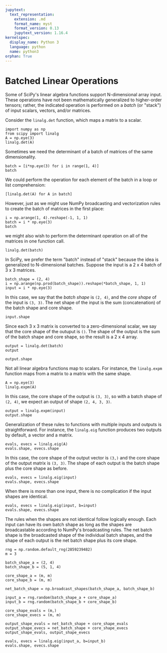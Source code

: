 ```yaml
---
jupytext:
  text_representation:
    extension: .md
    format_name: myst
    format_version: 0.13
    jupytext_version: 1.16.4
kernelspec:
  display_name: Python 3
  language: python
  name: python3
orphan: True
---
```


# Batched Linear Operations

Some of SciPy's linear algebra functions support N-dimensional array input. These operations have not been mathematically generalized to higher-order tensors; rather, the indicated operation is performed on a *batch* (or "stack") of input scalars, vectors, and/or matrices.

Consider the `linalg.det` function, which maps a matrix to a scalar.

```{code-cell} ipython3
import numpy as np
from scipy import linalg
A = np.eye(3)
linalg.det(A)
```

Sometimes we need the determinant of a batch of matrices of the same dimensionality.

```{code-cell} ipython3
batch = [i*np.eye(3) for i in range(1, 4)]
batch
```

We could perform the operation for each element of the batch in a loop or list comprehension:

```{code-cell} ipython3
[linalg.det(A) for A in batch]
```

However, just as we might use NumPy broadcasting and vectorization rules to create the batch of matrices in the first place:

```{code-cell} ipython3
i = np.arange(1, 4).reshape(-1, 1, 1)
batch = i * np.eye(3)
batch
```

we might also wish to perform the determinant operation on all of the matrices in one function call.

```{code-cell} ipython3
linalg.det(batch)
```

In SciPy, we prefer the term "batch" instead of "stack" because the idea is generalized to N-dimensional batches. Suppose the input is a 2 x 4 batch of 3 x 3 matrices.

```{code-cell} ipython3
batch_shape = (2, 4)
i = np.arange(np.prod(batch_shape)).reshape(*batch_shape, 1, 1)
input = i * np.eye(3)
```

In this case, we say that the *batch shape* is `(2, 4)`, and the *core shape* of the input is `(3, 3)`. The net shape of the input is the sum (concatenation) of the batch shape and core shape.

```{code-cell} ipython3
input.shape
```

Since each 3 x 3 matrix is converted to a zero-dimensional scalar, we say that the core shape of the outuput is `()`. The shape of the output is the sum of the batch shape and core shape, so the result is a 2 x 4 array.

```{code-cell} ipython3
output = linalg.det(batch)
output
```

```{code-cell} ipython3
output.shape
```

Not all linear algebra functions map to scalars. For instance, the `linalg.expm` function maps from a matrix to a matrix with the same shape.

```{code-cell} ipython3
A = np.eye(3)
linalg.expm(A)
```

In this case, the core shape of the output is `(3, 3)`, so with a batch shape of `(2, 4)`, we expect an output of shape `(2, 4, 3, 3)`.

```{code-cell} ipython3
output = linalg.expm(input)
output.shape
```

Generalization of these rules to functions with multiple inputs and outputs is straightforward. For instance, the `linalg.eig` function produces two outputs by default, a vector and a matrix.

```{code-cell} ipython3
evals, evecs = linalg.eig(A)
evals.shape, evecs.shape
```

In this case, the core shape of the output vector is `(3,)` and the core shape of the output matrix is `(3, 3)`. The shape of each output is the batch shape plus the core shape as before.

```{code-cell} ipython3
evals, evecs = linalg.eig(input)
evals.shape, evecs.shape
```

When there is more than one input, there is no complication if the input shapes are identical.

```{code-cell} ipython3
evals, evecs = linalg.eig(input, b=input)
evals.shape, evecs.shape
```

The rules when the shapes are not identical follow logically enough. Each input can have its own batch shape as long as the shapes are broadcastable according to NumPy's broadcasting rules. The net batch shape is the broadcasted shape of the individual batch shapes, and the shape of each output is the net batch shape plus its core shape.

```{code-cell} ipython3
rng = np.random.default_rng(2859239482)
m = 3

batch_shape_a = (2, 4)
batch_shape_b = (5, 1, 4)

core_shape_a = (m, m)
core_shape_b = (m, m)

net_batch_shape = np.broadcast_shapes(batch_shape_a, batch_shape_b)

input_a = rng.random(batch_shape_a + core_shape_a)
input_b = rng.random(batch_shape_b + core_shape_b)

core_shape_evals = (m,)
core_shape_evecs = (m, m)

output_shape_evals = net_batch_shape + core_shape_evals
output_shape_evecs = net_batch_shape + core_shape_evecs
output_shape_evals, output_shape_evecs
```

```{code-cell} ipython3
evals, evecs = linalg.eig(input_a, b=input_b)
evals.shape, evecs.shape
```
